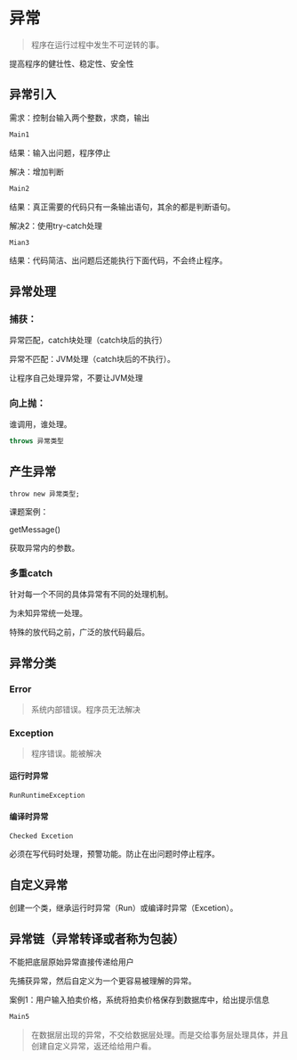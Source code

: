 # 异常

> 程序在运行过程中发生不可逆转的事。

提高程序的健壮性、稳定性、安全性



## 异常引入

需求：控制台输入两个整数，求商，输出

```java
Main1
```



结果：输入出问题，程序停止



解决：增加判断

```java
Main2
```



结果：真正需要的代码只有一条输出语句，其余的都是判断语句。



解决2：使用try-catch处理

```java
Mian3
```



结果：代码简洁、出问题后还能执行下面代码，不会终止程序。



## 异常处理

### 捕获：

异常匹配，catch块处理（catch块后的执行）

异常不匹配：JVM处理（catch块后的不执行）。

让程序自己处理异常，不要让JVM处理



### 向上抛：

谁调用，谁处理。

```java
throws 异常类型
```





## 产生异常

```
throw new 异常类型;
```



课题案例：



getMessage()

获取异常内的参数。



### 多重catch

针对每一个不同的具体异常有不同的处理机制。

为未知异常统一处理。

特殊的放代码之前，广泛的放代码最后。



## 异常分类

### Error

> 系统内部错误。程序员无法解决



### Exception

> 程序错误。能被解决



#### 运行时异常

```java
RunRuntimeException
```





#### 编译时异常

```java
Checked Excetion
```



必须在写代码时处理，预警功能。防止在出问题时停止程序。



## 自定义异常

创建一个类，继承运行时异常（Run）或编译时异常（Excetion）。



## 异常链（异常转译或者称为包装）

不能把底层原始异常直接传递给用户



先捕获异常，然后自定义为一个更容易被理解的异常。

案例1：用户输入拍卖价格，系统将拍卖价格保存到数据库中，给出提示信息 

```java
Main5
```

> 在数据层出现的异常，不交给数据层处理。而是交给事务层处理具体，并且创建自定义异常，返还给给用户看。



















